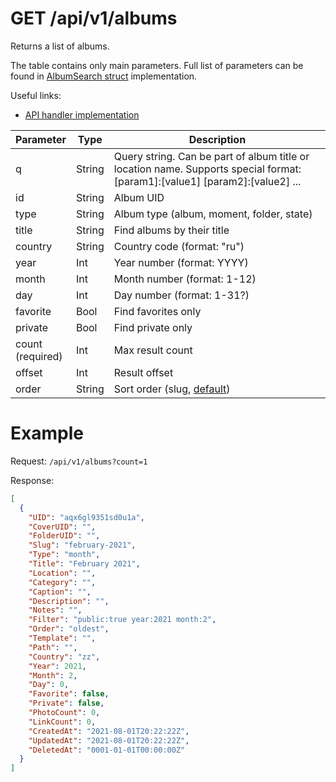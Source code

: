 # GET /api/v1/albums
Returns a list of albums.

The table contains only main parameters. Full list of parameters can be found in [AlbumSearch struct](https://github.com/photoprism/photoprism/blob/5076af2979638b1722003ad6c22a0d59e4af76cf/internal/form/album_search.go#L4) implementation.

Useful links:
- [API handler implementation](https://github.com/photoprism/photoprism/blob/5076af297963/internal/api/album.go#L44)


| Parameter             | Type   | Description                                                                                                                                        |
| --------------------- | ------ | -------------------------------------------------------------------------------------------------------------------------------------------------- |
| q                     | String | Query string. Can be part of album title or location name. Supports special format: [param1]:[value1] [param2]:[value2] ...                        |
| id                    | String | Album UID                                                                                                                                          |
| type                  | String | Album type (album, moment, folder, state)                                                                                                          |
| title                 | String | Find albums by their title                                                                                                                         |
| country               | String | Country code (format: "ru")                                                                                                                        |
| year                  | Int    | Year number (format: YYYY)                                                                                                                         |
| month                 | Int    | Month number (format: 1-12)                                                                                                                        |
| day                   | Int    | Day number (format: 1-31?)                                                                                                                         |
| favorite              | Bool   | Find favorites only                                                                                                                                |
| private               | Bool   | Find private only                                                                                                                                  |
| count <br> (required) | Int    | Max result count                                                                                                                                   |
| offset                | Int    | Result offset                                                                                                                                      |
| order                 | String | Sort order (slug, [default](https://github.com/photoprism/photoprism/blob/5076af2979638b1722003ad6c22a0d59e4af76cf/internal/query/albums.go#L128)) |


# Example
Request: `/api/v1/albums?count=1`

Response:
```json
[
  {
    "UID": "aqx6gl9351sd0u1a",
    "CoverUID": "",
    "FolderUID": "",
    "Slug": "february-2021",
    "Type": "month",
    "Title": "February 2021",
    "Location": "",
    "Category": "",
    "Caption": "",
    "Description": "",
    "Notes": "",
    "Filter": "public:true year:2021 month:2",
    "Order": "oldest",
    "Template": "",
    "Path": "",
    "Country": "zz",
    "Year": 2021,
    "Month": 2,
    "Day": 0,
    "Favorite": false,
    "Private": false,
    "PhotoCount": 0,
    "LinkCount": 0,
    "CreatedAt": "2021-08-01T20:22:22Z",
    "UpdatedAt": "2021-08-01T20:22:22Z",
    "DeletedAt": "0001-01-01T00:00:00Z"
  }
]
```